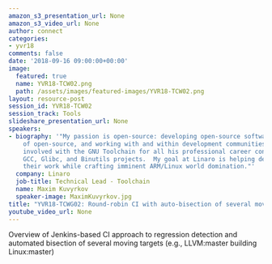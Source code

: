 ```yaml
---
amazon_s3_presentation_url: None
amazon_s3_video_url: None
author: connect
categories:
- yvr18
comments: false
date: '2018-09-16 09:00:00+00:00'
image:
  featured: true
  name: YVR18-TCW02.png
  path: /assets/images/featured-images/YVR18-TCW02.png
layout: resource-post
session_id: YVR18-TCW02
session_track: Tools
slideshare_presentation_url: None
speakers:
- biography: '"My passion is open-source: developing open-source software, business
    of open-source, and working with and within development communities.  I has been
    involved with the GNU Toolchain for all his professional career contributing to
    GCC, Glibc, and Binutils projects.  My goal at Linaro is helping developers enjoy
    their work while crafting imminent ARM/Linux world domination."'
  company: Linaro
  job-title: Technical Lead - Toolchain
  name: Maxim Kuvyrkov
  speaker-image: MaximKuvyrkov.jpg
title: "YVR18-TCWG02: Round-robin CI with auto-bisection of several moving targets"
youtube_video_url: None
---
```


Overview of Jenkins-based CI approach to regression
detection and automated bisection of several moving targets (e.g.,
LLVM:master building Linux:master)